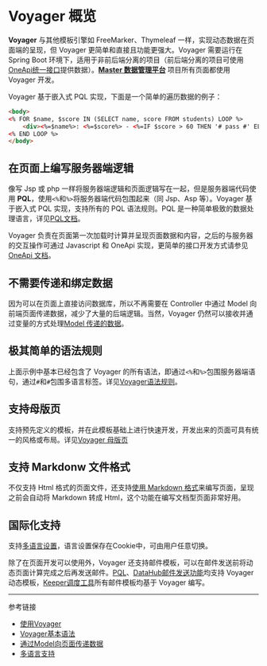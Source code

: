 # Voyager 概览

**Voyager** 与其他模板引擎如 FreeMarker、Thymeleaf 一样，实现动态数据在页面端的呈现，但 Voyager 更简单和直接且功能更强大。Voyager 需要运行在 Spring Boot 环境下，适用于非前后端分离的项目（前后端分离的项目可使用[OneApi统一接口](/oneapi/overview.md)提供数据）。[**Master 数据管理平台**](http://m.qross.cn) 项目所有页面都使用 Voyager 开发。

Voyager 基于嵌入式 PQL 实现，下面是一个简单的遍历数据的例子：

```html
<body>
<% FOR $name, $score IN (SELECT name, score FROM students) LOOP %>
    <div><%=$name%>: <%=$score%> - <%=IF $score > 60 THEN '# pass #' ELSE '# fail #' END %></div>
<% END LOOP %>
</body>
```

## 在页面上编写服务器端逻辑

像写 Jsp 或 php 一样将服务器端逻辑和页面逻辑写在一起，但是服务器端代码使用 **PQL**，使用`<%`和`%>`将服务器端代码包围起来（同 Jsp、Asp 等）。Voyager 基于嵌入式 PQL 实现，支持所有的 PQL 语法规则。PQL 是一种简单极致的数据处理语言，详见[PQL文档](/pql/overview.md)。

Voyager 负责在页面第一次加载时计算并呈现页面数据和内容，之后的与服务器的交互操作可通过 Javascript 和 OneApi 实现，更简单的接口开发方式请参见 [OneApi 文档](/oneapi/overview.md)。

## 不需要传递和绑定数据

因为可以在页面上直接访问数据库，所以不再需要在 Controller 中通过 Model 向前端页面传递数据，减少了大量的后端逻辑。当然，Voyager 仍然可以接收并通过变量的方式处理[Model 传递的数据](/voyager/model.md)。

## 极其简单的语法规则

上面示例中基本已经包含了 Voyager 的所有语法，即通过`<%`和`%>`包围服务器端语句，通过`#`和`#`包围多语言标签。详见[Voyager语法规则](/voyager/syntax.md)。

## 支持母版页

支持预先定义的模板，并在此模板基础上进行快速开发，开发出来的页面可具有统一的风格或布局。详见[Voyager 母版页](/voyager/master.md)

## 支持 Markdonw 文件格式

不仅支持 Html 格式的页面文件，还支持[使用 Markdown 格式](/voyager/markdonw.md)来编写页面，呈现之前会自动将 Markdown 转成 Html，这个功能在编写文档型页面非常好用。

## 国际化支持

支持[多语言设置](/voyager/language.md)，语言设置保存在Cookie中，可由用户任意切换。


除了在页面开发可以使用外，Voyager 还支持邮件模板，可以在邮件发送前将动态页面计算完成之后再发送邮件。[PQL](/pql/send.md)、[DataHub邮件发送功能](/datahub/email.md)均支持 Voyager 动态模板，[Keeper调度工具](/keeper/overview.md)所有邮件模板均基于 Voyager 编写。


---
参考链接

* [使用Voyager](/voyager/use.md)
* [Voyager基本语法](/voyager/syntax.md)
* [通过Model向页面传递数据](/voyager/model.md)
* [多语言支持](/voyager/language.md)